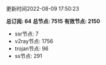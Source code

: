 更新时间2022-08-09 17:50:23

**总订阅: 64**
**总节点: 7515**
**有效节点: 2150**
- ssr节点: 7
- v2ray节点: 1756
- trojan节点: 96
- ss节点: 291
